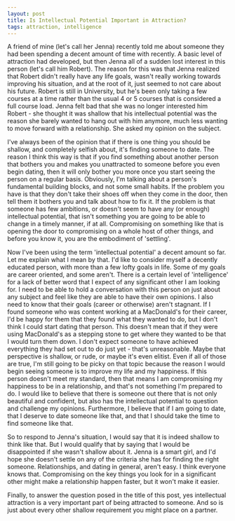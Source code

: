 ```yaml
---
layout: post
title: Is Intellectual Potential Important in Attraction?
tags: attraction, intelligence
---
```


A friend of mine (let's call her Jenna) recently told me about someone they had been spending a decent amount of time with recently. A basic level of attraction had developed, but then Jenna all of a sudden lost interest in this person (let's call him Robert). The reason for this was that Jenna realized that Robert didn't really have any life goals, wasn't really working towards improving his situation, and at the root of it, just seemed to not care about his future. Robert is still in University, but he's been only taking a few courses at a time rather than the usual 4 or 5 courses that is considered a full course load. Jenna felt bad that she was no longer interested him Robert - she thought it was shallow that his intellectual potential was the reason she barely wanted to hang out with him anymore, much less wanting to move forward with a relationship. She asked my opinion on the subject.

I've always been of the opinion that if there is one thing you should be shallow, and completely selfish about, it's finding someone to date. The reason I think this way is that if you find something about another person that bothers you and makes you unattracted to someone before you even begin dating, then it will only bother you more once you start seeing the person on a regular basis. Obviously, I'm talking about a person's fundamental building blocks, and not some small habits. If the problem you have is that they don't take their shoes off when they come in the door, then tell them it bothers you and talk about how to fix it. If the problem is that someone has few ambitions, or doesn't seem to have any (or enough) intellectual potential, that isn't something you are going to be able to change in a timely manner, if at all. Compromising on something like that is opening the door to compromising on a whole host of other things, and before you know it, you are the embodiment of 'settling'.

Now I've been using the term 'intellectual potential' a decent amount so far. Let me explain what I mean by that. I'd like to consider myself a decently educated person, with more than a few lofty goals in life. Some of my goals are career oriented, and some aren't. There is a certain level of 'intelligence' for a lack of better word that I expect of any significant other I am looking for. I need to be able to hold a conversation with this person on just about any subject and feel like they are able to have their own opinions. I also need to know that their goals (career or otherwise) aren't stagnant. If I found someone who was content working at a MacDonald's for their career, I'd be happy for them that they found what they wanted to do, but I don't think I could start dating that person. This doesn't mean that if they were using MacDonald's as a stepping stone to get where they wanted to be that I would turn them down. I don't expect someone to have achieved everything they had set out to do just yet - that's unreasonable. Maybe that perspective is shallow, or rude, or maybe it's even elitist. Even if all of those are true, I'm still going to be picky on that topic because the reason I would begin seeing someone is to improve my life and my happiness. If this person doesn't meet my standard, then that means I am compromising my happiness to be in a relationship, and that's not something I'm prepared to do. I would like to believe that there is someone out there that is not only beautiful and confident, but also has the intellectual potential to question and challenge my opinions. Furthermore, I believe that if I am going to date, that I deserve to date someone like that, and that I should take the time to find someone like that.

So to respond to Jenna's situation, I would say that it is indeed shallow to think like that. But I would qualify that by saying that I would be disappointed if she wasn't shallow about it. Jenna is a smart girl, and I'd hope she doesn't settle on any of the criteria she has for finding the right someone. Relationships, and dating in general, aren't easy. I think everyone knows that. Compromising on the key things you look for in a significant other might make a relationship happen faster, but it won't make it easier. 

Finally, to answer the question posed in the title of this post, yes intellectual attraction is a very important part of being attracted to someone. And so is just about every other shallow requirement you might place on a partner.